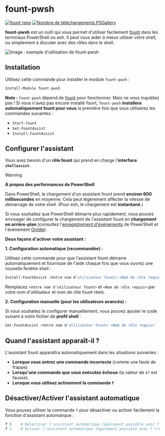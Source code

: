 # fount-pwsh

[![fount repo](https://steve02081504.github.io/fount/badges/fount_repo.svg)](https://github.com/steve02081504/fount)
[![Nombre de téléchargements PSGallery](https://img.shields.io/powershellgallery/dt/fount-pwsh)](https://www.powershellgallery.com/packages/fount-pwsh)

**fount-pwsh** est un outil qui vous permet d'utiliser facilement [fount](https://github.com/steve02081504/fount) dans les terminaux PowerShell ou esh.
Il peut vous aider à mieux utiliser votre shell, ou simplement à discuter avec des rôles dans le shell.

![Image : exemple d'utilisation de fount-pwsh](https://github.com/user-attachments/assets/93afee48-93d4-42c7-a5e0-b7f5c93bdee9)

## Installation

Utilisez cette commande pour installer le module `fount-pwsh` :

```powershell
Install-Module fount-pwsh
```

**Note :** `fount-pwsh` dépend de [fount](https://github.com/steve02081504/fount) pour fonctionner.
Mais ne vous inquiétez pas !
Si vous n'avez pas encore installé fount, `fount-pwsh` **installera automatiquement fount pour vous** la première fois que vous utiliserez les commandes suivantes :

- `Start-fount`
- `Set-FountAssist`
- `Install-FountAssist`

## Configurer l'assistant

Vous avez besoin d'un **rôle fount** qui prend en charge l'**interface `shellassist`**.

> [!WARNING]
> **À propos des performances de PowerShell**
>
> Dans PowerShell, le chargement d'un assistant fount prend **environ 600 millisecondes** en moyenne. Cela peut légèrement affecter la vitesse de démarrage de votre shell. (Pour esh, le chargement est **instantané**.)
>
> Si vous souhaitez que PowerShell démarre plus rapidement, vous pouvez envisager de configurer le chargement de l'assistant fount en **chargement en arrière-plan** (consultez l'[enregistrement d'événements](https://learn.microsoft.com/powershell/module/microsoft.powershell.utility/register-engineevent?view=powershell-7.5) de PowerShell et l'événement [OnIdle](https://learn.microsoft.com/dotnet/api/system.management.automation.psengineevent.onidle?view=powershellsdk-7.4.0)).

**Deux façons d'activer votre assistant :**

**1. Configuration automatique (recommandée) :**

Utilisez cette commande pour que l'assistant fount démarre automatiquement et fournisse de l'aide chaque fois que vous ouvrez une nouvelle fenêtre shell :

```powershell
Install-FountAssist <Votre nom d'utilisateur fount> <Nom de rôle requis>
```

Remplacez `<Votre nom d'utilisateur fount>` et `<Nom de rôle requis>` par votre nom d'utilisateur et nom de rôle fount réels.

**2. Configuration manuelle (pour les utilisateurs avancés) :**

Si vous souhaitez le configurer manuellement, vous pouvez ajouter le code suivant à votre fichier de **profil shell** :

```powershell
Set-FountAssist <Votre nom d'utilisateur fount> <Nom de rôle requis>
```

## Quand l'assistant apparaît-il ?

L'assistant fount apparaîtra automatiquement dans les situations suivantes :

- **Lorsque vous entrez une commande incorrecte** (comme une faute de frappe).
- **Lorsqu'une commande que vous exécutez échoue** (la valeur de `$?` est fausse).
- **Lorsque vous utilisez activement la commande `f`**

## Désactiver/Activer l'assistant automatique

Vous pouvez utiliser la commande `f` pour désactiver ou activer facilement la fonction d'assistant automatique :

```powershell
f 0    # Désactiver l'assistant automatique (également possible avec f false / f no / f n / f disable / f unset / f off etc.)
f 1    # Activer l'assistant automatique (également possible avec f true / f yes / f y / f enable / f set / f on etc.)
```
